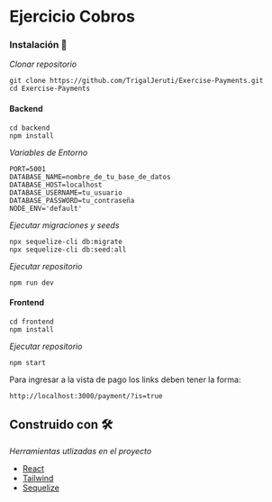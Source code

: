 # Ejercicio Cobros

### Instalación 🔧

_Clonar repositorio_

```
git clone https://github.com/TrigalJeruti/Exercise-Payments.git
cd Exercise-Payments
```

#### Backend

```
cd backend
npm install
```
_Variables de Entorno_

```
PORT=5001
DATABASE_NAME=nombre_de_tu_base_de_datos
DATABASE_HOST=localhost
DATABASE_USERNAME=tu_usuario
DATABASE_PASSWORD=tu_contraseña
NODE_ENV='default'
```

_Ejecutar migraciones y seeds_

```
npx sequelize-cli db:migrate
npx sequelize-cli db:seed:all
```

_Ejecutar repositorio_

```
npm run dev
```

#### Frontend

```
cd frontend
npm install
```

_Ejecutar repositorio_

```
npm start
```

Para ingresar a la vista de pago los links deben tener la forma:
```
http://localhost:3000/payment/?is=true
```

## Construido con 🛠️

_Herramientas utlizadas en el proyecto_

* [React](https://es.react.dev/)
* [Tailwind](https://tailwindcss.com/)
* [Sequelize](https://sequelize.org/)
